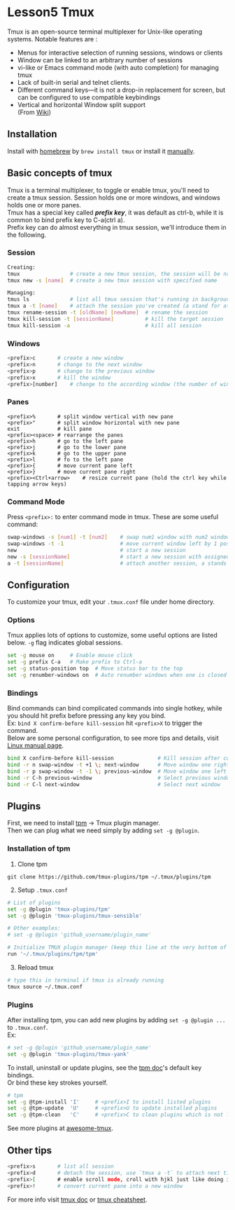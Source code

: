 # Lesson5 Tmux

Tmux is an open-source terminal multiplexer for Unix-like operating systems.
Notable features are :

- Menus for interactive selection of running sessions, windows or clients
- Window can be linked to an arbitrary number of sessions
- vi-like or Emacs command mode (with auto completion) for managing tmux
- Lack of built-in serial and telnet clients.
- Different command keys—it is not a drop-in replacement for screen, but can be configured to use compatible keybindings
- Vertical and horizontal Window split support  
  (From [Wiki](https://en.wikipedia.org/wiki/Tmux))

## Installation

Install with [homebrew](https://brew.sh) by `brew install tmux` or install it [manually](https://github.com/tmux/tmux#installation).

## Basic concepts of tmux

Tmux is a terminal multiplexer, to toggle or enable tmux, you'll need to create a tmux session. Session holds one or more windows, and windows holds one or more panes.  
Tmux has a special key called **_prefix key_**, it was default as ctrl-b, while it is common to bind prefix key to C-a(ctrl a).  
Prefix key can do almost everything in tmux session, we'll introduce them in the following.

### Session

```bash
Creating:
tmux			    # create a new tmux session, the session will be named default by increasing numbers
tmux new -s [name]	# create a new tmux session with specified name

Managing:
tmus ls			    # list all tmux session that's running in background
tmux a -t [name] 	# attach the session you've created (a stand for attach)
tmux rename-session -t [oldName] [newName]	# rename the session
tmux kill-session -t [sessionName]		    # kill the target session
tmux kill-session -a 				        # kill all session
```

### Windows

```bash
<prefix>c		# create a new window
<prefix>n		# change to the next window
<prefix>p		# change to the previous window
<prefix>x		# kill the window
<prefix>[number]	# change to the according window (the number of window will be list on the airline)
```

### Panes

```
<prefix>%		# split window vertical with new pane
<prefix>"		# split window horizontal with new pane
exit			# kill pane
<prefix><space> # rearrange the panes
<prefix>h		# go to the left pane
<prefix>j		# go to the lower pane
<prefix>k		# go to the upper pane
<prefix>l		# fo to the left pane
<prefix>{		# move current pane left
<prefix>}		# move current pane right
<prefix><Ctrl+arrow>	# resize current pane (hold the ctrl key while tapping arrow keys)
```

### Command Mode

Press `<prefix>:` to enter command mode in tmux. These are some useful command:

```bash
swap-windows -s [num1] -t [num2] 	# swap num1 window with num2 window
swap-windows -t -1 			        # move current window left by 1 position
new					                # start a new session
new -s [sessionName]			    # start a new session with assigned name
a -t [sessionName]			        # attach another session, a stands for attach
```

## Configuration

To customize your tmux, edit your `.tmux.conf` file under home directory.

### Options

Tmux applies lots of options to customize, some useful options are listed below.
`-g` flag indicates global sessions.

```bash
set -g mouse on     # Enable mouse click
set -g prefix C-a   # Make prefix to Ctrl-a
set -g status-position top  # Move status bar to the top
set -g renumber-windows on  # Auto renumber windows when one is closed
```

### Bindings

Bind commands can bind complicated commands into single hotkey, while you should hit prefix before pressing any key you bind.  
Ex: `bind X confirm-before kill-session` hit `<prefix>X` to trigger the command.  
Below are some personal configuration, to see more tips and details, visit [Linux manual page](https://man7.org/linux/man-pages/man1/tmux.1.html#KEY_BINDINGS).

```bash
bind X confirm-before kill-session              # Kill session after confirming
bind -r n swap-window -t +1 \; next-window      # Move window one right
bind -r p swap-window -t -1 \; previous-window  # Move window one left
bind -r C-h previous-window                     # Select previous window
bind -r C-l next-window                         # Select next window
```

## Plugins

First, we need to install [tpm](https://github.com/tmux-plugins/tpm) -> Tmux plugin manager.  
Then we can plug what we need simply by adding `set -g @plugin`.

### Installation of tpm

1. Clone tpm

```shell
git clone https://github.com/tmux-plugins/tpm ~/.tmux/plugins/tpm
```

2. Setup `.tmux.conf`

```bash
# List of plugins
set -g @plugin 'tmux-plugins/tpm'
set -g @plugin 'tmux-plugins/tmux-sensible'

# Other examples:
# set -g @plugin 'github_username/plugin_name'

# Initialize TMUX plugin manager (keep this line at the very bottom of tmux.conf)
run '~/.tmux/plugins/tpm/tpm'
```

3. Reload tmux

```bash
# type this in terminal if tmux is already running
tmux source ~/.tmux.conf
```

### Plugins

After installing tpm, you can add new plugins by adding `set -g @plugin ...` to `.tmux.conf`.  
Ex:

```bash
# set -g @plugin 'github_username/plugin_name'
set -g @plugin 'tmux-plugins/tmux-yank'
```

To install, uninstall or update plugins, see the [tpm doc](https://github.com/tmux-plugins/tpm/blob/master/README.md#key-bindings)'s default key bindings.  
Or bind these key strokes yourself.

```bash
# tpm
set -g @tpm-install 'I'     # <prefix>I to install listed plugins
set -g @tpm-update  'U'     # <prefix>U to update installed plugins
set -g @tpm-clean   'C'     # <prefix>C to clean plugins which is not listed
```

See more plugins at [awesome-tmux](https://github.com/rothgar/awesome-tmux).

## Other tips

```bash
<prefix>s 		# list all session
<prefix>d		# detach the session, use `tmux a -t` to attach next time
<prefix>[		# enable scroll mode, croll with hjkl just like doing in the vim, press `q` to leave
<prefix>!		# convert current pane into a new window
```

For more info visit [tmux doc](https://man7.org/linux/man-pages/man1/tmux.1.html) or [tmux cheatsheet](https://tmuxcheatsheet.com).
